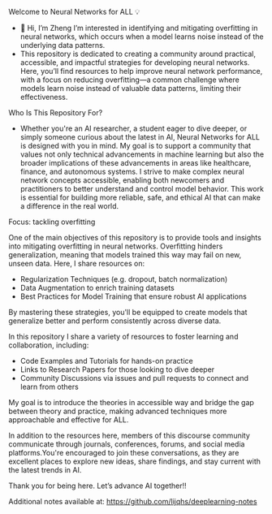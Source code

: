 Welcome to Neural Networks for ALL 💡
- 👋 Hi, I’m Zheng I’m interested in identifying and mitigating overfitting in neural networks, which occurs when a model learns noise instead of the underlying data patterns.
-  This repository is dedicated to creating a community around practical, accessible, and impactful strategies for developing neural networks. Here, you’ll find resources to help improve neural network performance, with a focus on reducing overfitting—a common challenge where models learn noise instead of valuable data patterns, limiting their effectiveness.

Who Is This Repository For?
-  Whether you're an AI researcher, a student eager to dive deeper, or simply someone curious about the latest in AI, Neural Networks for ALL is designed with you in mind. My goal is to support a community that values not only technical advancements in machine learning but also the broader implications of these advancements in areas like healthcare, finance, and autonomous systems.
   I strive to make complex neural network concepts accessible, enabling both newcomers and practitioners to better understand and control model behavior. This work is essential for building more reliable, safe, and ethical AI that can make a difference in the real world.

Focus: tackling overfitting

One of the main objectives of this repository is to provide tools and insights into mitigating overfitting in neural networks. Overfitting hinders generalization, meaning that models trained this way may fail on new, unseen data. Here, I share resources on:
- Regularization Techniques (e.g. dropout, batch normalization)
- Data Augmentation to enrich training datasets
- Best Practices for Model Training that ensure robust AI applications

By mastering these strategies, you'll be equipped to create models that generalize better and perform consistently across diverse data.

In this repository I share a variety of resources to foster learning and collaboration, including:

- Code Examples and Tutorials for hands-on practice
- Links to Research Papers for those looking to dive deeper
- Community Discussions via issues and pull requests to connect and learn from others

My goal is to introduce the theories in accessible way and bridge the gap between theory and practice, making advanced techniques more approachable and effective for ALL.

In addition to the resources here, members of this discourse community communicate through journals, conferences, forums, and social media platforms.You're encouraged to join these conversations, as they are excellent places to explore new ideas, share findings, and stay current with the latest trends in AI.

Thank you for being here. Let’s advance AI together!!

Additional notes available at: https://github.com/lijqhs/deeplearning-notes

